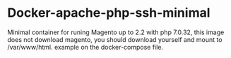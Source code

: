 # Docker-apache-php-ssh-minimal

Minimal container for runing Magento up to 2.2 with php 7.0.32, this image does not download magento, you should download yourself and mount to /var/www/html. 
example on the docker-compose file.
